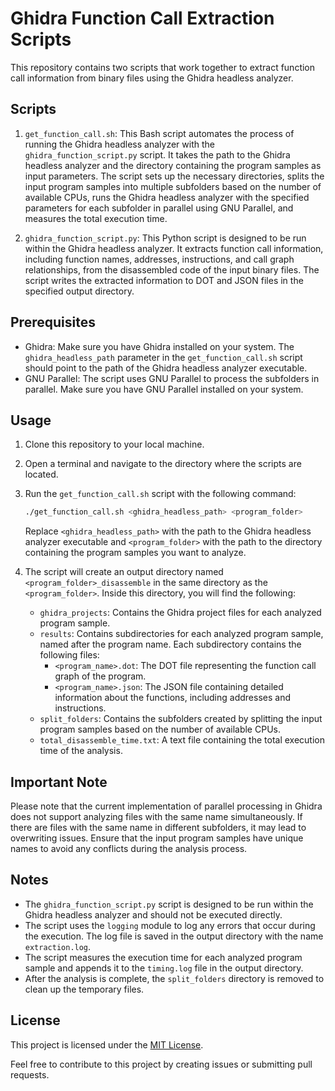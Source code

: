 # Ghidra Function Call Extraction Scripts

This repository contains two scripts that work together to extract function call information from binary files using the Ghidra headless analyzer.

## Scripts

1. `get_function_call.sh`: This Bash script automates the process of running the Ghidra headless analyzer with the `ghidra_function_script.py` script. It takes the path to the Ghidra headless analyzer and the directory containing the program samples as input parameters. The script sets up the necessary directories, splits the input program samples into multiple subfolders based on the number of available CPUs, runs the Ghidra headless analyzer with the specified parameters for each subfolder in parallel using GNU Parallel, and measures the total execution time.

2. `ghidra_function_script.py`: This Python script is designed to be run within the Ghidra headless analyzer. It extracts function call information, including function names, addresses, instructions, and call graph relationships, from the disassembled code of the input binary files. The script writes the extracted information to DOT and JSON files in the specified output directory.

## Prerequisites

- Ghidra: Make sure you have Ghidra installed on your system. The `ghidra_headless_path` parameter in the `get_function_call.sh` script should point to the path of the Ghidra headless analyzer executable.
- GNU Parallel: The script uses GNU Parallel to process the subfolders in parallel. Make sure you have GNU Parallel installed on your system.

## Usage

1. Clone this repository to your local machine.

2. Open a terminal and navigate to the directory where the scripts are located.

3. Run the `get_function_call.sh` script with the following command:

   ```bash
   ./get_function_call.sh <ghidra_headless_path> <program_folder>
   ```

   Replace `<ghidra_headless_path>` with the path to the Ghidra headless analyzer executable and `<program_folder>` with the path to the directory containing the program samples you want to analyze.

4. The script will create an output directory named `<program_folder>_disassemble` in the same directory as the `<program_folder>`. Inside this directory, you will find the following:
   - `ghidra_projects`: Contains the Ghidra project files for each analyzed program sample.
   - `results`: Contains subdirectories for each analyzed program sample, named after the program name. Each subdirectory contains the following files:
     - `<program_name>.dot`: The DOT file representing the function call graph of the program.
     - `<program_name>.json`: The JSON file containing detailed information about the functions, including addresses and instructions.
   - `split_folders`: Contains the subfolders created by splitting the input program samples based on the number of available CPUs.
   - `total_disassemble_time.txt`: A text file containing the total execution time of the analysis.

## Important Note

Please note that the current implementation of parallel processing in Ghidra does not support analyzing files with the same name simultaneously. If there are files with the same name in different subfolders, it may lead to overwriting issues. Ensure that the input program samples have unique names to avoid any conflicts during the analysis process.

## Notes

- The `ghidra_function_script.py` script is designed to be run within the Ghidra headless analyzer and should not be executed directly.
- The script uses the `logging` module to log any errors that occur during the execution. The log file is saved in the output directory with the name `extraction.log`.
- The script measures the execution time for each analyzed program sample and appends it to the `timing.log` file in the output directory.
- After the analysis is complete, the `split_folders` directory is removed to clean up the temporary files.

## License

This project is licensed under the [MIT License](https://github.com/louiskyee/FunctionCallReverseTool/blob/main/LICENSE).

Feel free to contribute to this project by creating issues or submitting pull requests.